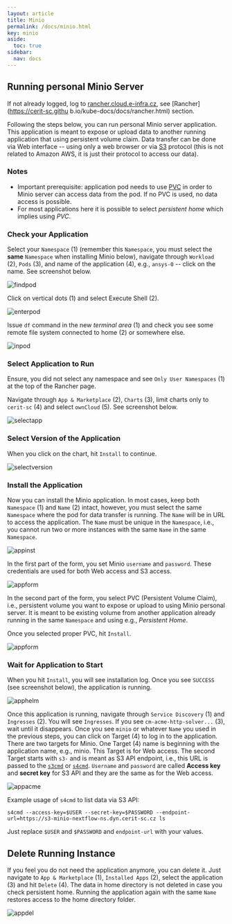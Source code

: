 ```yaml
---
layout: article
title: Minio
permalink: /docs/minio.html
key: minio
aside:
  toc: true
sidebar:
  nav: docs
---
```


## Running personal Minio Server

If not already logged, log to [rancher.cloud.e-infra.cz](https://rancher.cloud.e-infra.cz), see [Rancher](https://cerit-sc.githu
b.io/kube-docs/docs/rancher.html) section.

Following the steps below, you can run personal Minio server application. This application is meant to expose or upload data to another running application that using persistent volume claim. Data transfer can be done via Web interface -- using only a web browser or via [S3](https://en.wikipedia.org/wiki/Amazon_S3) protocol (this is not related to Amazon AWS, it is just their protocol to access our data). 

### Notes

* Important prerequisite: application pod needs to use [PVC](pvc.html) in order to Minio server can access data from the pod. If no PVC is used, no data access is possible.
* For most applications here it is possible to select *persistent home* which implies using *PVC*.

### Check your Application

Select your `Namespace` (1) (remember this `Namespace`, you must select the **same** `Namespace` when installing Minio below),  navigate through `Workload` (2), `Pods` (3), and name of the application (4), e.g., `ansys-0` -- click on the name. See screenshot below.

![findpod](minio/findpod.png)

Click on vertical dots (1) and select Execute Shell (2). 

![enterpod](minio/enterpod.png)

Issue `df` command in the new *terminal area* (1) and check you see some remote file system connected to home (2) or somewhere else.

![inpod](minio/inpod.png)

### Select Application to Run

Ensure, you did not select any namespace and see `Only User Namespaces` (1) at the top of the Rancher page.

Navigate through `App & Marketplace` (2), `Charts` (3), limit charts only to `cerit-sc` (4) and select `ownCloud` (5). See screenshot below.

![selectapp](minio/selectapp.png)

### Select Version of the Application

When you click on the chart, hit `Install` to continue.

![selectversion](minio/selectversion.png)

### Install the Application

Now you can install the Minio application. In most cases, keep both `Namespace` (1) and `Name` (2) intact, however, you must select the same `Namespace` where the pod for data transfer is running.  The `Name` will be in URL to access the application. The `Name` must be unique in the `Namespace`, i.e., you cannot run two or more instances with the same `Name` in the same `Namespace`.

![appinst](minio/appinst.png)

In the first part of the form, you set Minio `username` and `password`. These credentials are used for both Web access and S3 access.

![appform](minio/appform1.png)

In the second part of the form, you select PVC (Persistent Volume Claim), i.e., persistent volume you want to expose or upload to using Minio personal server. It is meant to be existing volume from another application already running in the same `Namespace` and using e.g., *Persistent Home*. 

Once you selected proper PVC, hit `Install`.

![appform](minio/appform2.png)

### Wait for Application to Start

When you hit `Install`, you will see installation log. Once you see `SUCCESS` (see screenshot below), the application is running. 

![apphelm](minio/apphelm.png)

Once this application is running, navigate through `Service Discovery` (1) and `Ingresses` (2). You will see `Ingresses`. If you see `cm-acme-http-solver...` (3), wait until it disappears. Once you see `minio` or whatever `Name` you used in the previous steps, you can click on Target (4) to log in to the application. There are two targets for Minio. One Target (4) name is beginning with the application name, e.g., minio. This Target is for Web access. The second Target starts with `s3-` and is meant as S3 API endpoint, i.e., this URL is passed to the [`s3cmd`](https://s3tools.org/s3cmd) or [`s4cmd`](https://github.com/bloomreach/s4cmd). `Username` and `password` are called **Access key** and **secret key** for S3 API and they are the same as for the Web access.

![appacme](minio/appacme.png)

Example usage of `s4cmd` to list data via S3 API:
```
s4cmd --access-key=$USER --secret-key=$PASSWORD --endpoint-url=https://s3-minio-nextflow-ns.dyn.cerit-sc.cz ls
```
Just replace `$USER` and `$PASSWORD` and `endpoint-url` with your values.


## Delete Running Instance

If you feel you do not need the application anymore, you can delete it. Just navigate to `App & Marketplace` (1), `Installed Apps` (2), select the application (3) and hit `Delete` (4). The data in home directory is not deleted in case you check persistent home. Running the application again with the same `Name` restores access to the home directory folder.

![appdel](minio/appdel.png)
